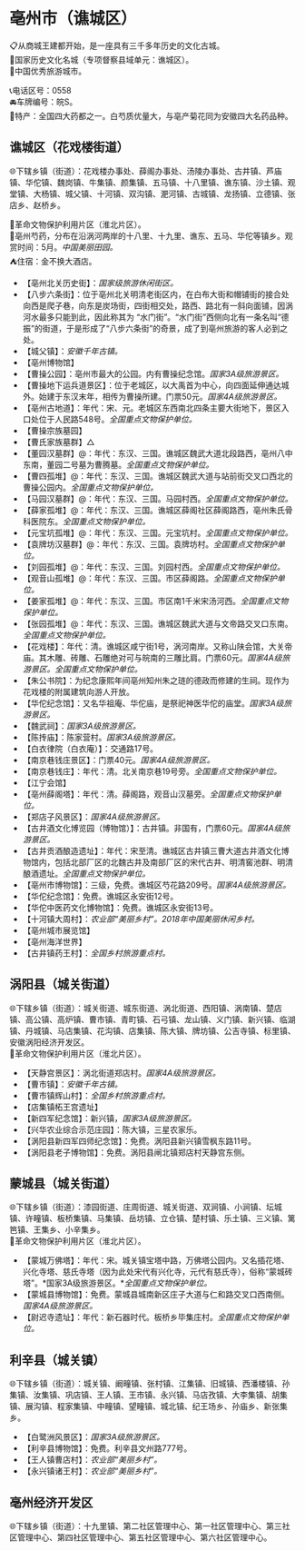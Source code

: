 # 亳州市（谯城区）  
📋从商城王建都开始，是一座具有三千多年历史的文化古城。   
🚩国家历史文化名城（专项督察县域单元：谯城区）。  
🏅中国优秀旅游城市。   
  
📞电话区号：0558  
🚘车牌编号：皖S。   
🧊特产：全国四大药都之一。白芍质优量大，与亳产菊花同为安徽四大名药品种。   

## 谯城区（花戏楼街道）  
🌐下辖乡镇（街道）：花戏楼办事处、薛阁办事处、汤陵办事处、古井镇、芦庙镇、华佗镇、魏岗镇、牛集镇、颜集镇、五马镇、十八里镇、谯东镇、沙土镇、观堂镇、大杨镇、城父镇、十河镇、双沟镇、淝河镇、古城镇、龙扬镇、立德镇、张店乡、赵桥乡。    
  
🚩革命文物保护利用片区（淮北片区）。   
🧊亳州芍药，分布在沿涡河两岸的十八里、十九里、谯东、五马、华佗等镇乡。观赏时间：5月。*中国美丽田园。*  
⛺住宿：金不换大酒店。   
  
* 【亳州北关历史街】：*国家级旅游休闲街区。*  
* 【八步六条街】：位于亳州北关明清老街区内，在白布大街和帽铺街的接合处向西是爬子巷，向东是炭场街，四街相交处，路西、路北有一斜向面铺，因涡河水最多只能到此，因此称其为 “水门街”。“水门街”西侧向北有一条名叫“德振”的街道，于是形成了“八步六条街”的奇景，成了到亳州旅游的客人必到之处。   
* 【城父镇】：*安徽千年古镇。*  
* 【亳州博物馆】  
* 【曹操公园】：亳州市最大的公园。内有曹操纪念馆。*国家3A级旅游景区。*  
* 【曹操地下运兵道景区】：位于老城区，以大禹首为中心，向四面延伸通达城外。始建于东汉末年，相传为曹操所建。门票50元。*国家4A级旅游景区。*  
* 【亳州古地道】：年代：宋、元。老城区东西南北四条主要大街地下，景区入口处位于人民路548号。*全国重点文物保护单位。*  
* 【曹操宗族墓园】
* 【曹氏家族墓群】△
* 【董园汉墓群】@：年代：东汉、三国。谯城区魏武大道北段路西，亳州八中东南，董园二号墓为曹腾墓。*全国重点文物保护单位。*  
* 【曹四孤堆】@：年代：东汉、三国。谯城区魏武大道与站前街交叉口西北的曹操公园内。*全国重点文物保护单位。*  
* 【马园汉墓群】@：年代：东汉、三国。马园村西。*全国重点文物保护单位。*  
* 【薛家孤堆】@：年代：东汉、三国。谯城区薛阁社区薛阁路西，亳州朱氏骨科医院东。*全国重点文物保护单位。*  
* 【元宝坑孤堆】@：年代：东汉、三国。元宝坑村。*全国重点文物保护单位。*  
* 【袁牌坊汉墓群】@：年代：东汉、三国。袁牌坊村。*全国重点文物保护单位。*  
* 【刘园孤堆】@：年代：东汉、三国。刘园村西。*全国重点文物保护单位。*  
* 【观音山孤堆】@：年代：东汉、三国。市区薛阁路。*全国重点文物保护单位。*  
* 【姜家孤堆】@：年代：东汉、三国。市区南1千米宋汤河西。*全国重点文物保护单位。*  
* 【张园孤堆】@：年代：东汉、三国。谯城区魏武大道与文帝路交叉口东南。*全国重点文物保护单位。*  
* 【花戏楼】：年代：清。谯城区咸宁街1号，涡河南岸。又称山陕会馆，大关帝庙。其木雕、砖雕、石雕绝对可与皖南的三雕比肩。门票60元。*国家4A级旅游景区。全国重点文物保护单位。*  
* 【朱公书院】：为纪念康熙年间亳州知州朱之琏的德政而修建的生祠。现作为花戏楼的附属建筑向游人开放。   
* 【华佗纪念馆】：又名华祖庵、华佗庙，是祭祀神医华佗的庙堂。*国家3A级旅游景区。*  
* 【魏武祠】：*国家3A级旅游景区。*  
* 【陈抟庙】：陈家营村。*国家3A级旅游景区。*  
* 【白衣律院（白衣庵）】：交通路17号。   
* 【南京巷钱庄景区】：门票40元。*国家4A级旅游景区。*  
* 【南京巷钱庄】：年代：清。北关南京巷19号旁。*全国重点文物保护单位。*  
* 【江宁会馆】  
* 【亳州薛阁塔】：年代：清。薛阁路，观音山汉墓旁。*全国重点文物保护单位。*  
* 【郑店子风景区】：*国家4A级旅游景区。*  
* 【古井酒文化博览园（博物馆）】：古井镇。非国有，门票60元。*国家4A级旅游景区。*  
* 【古井贡酒酿造遗址】：年代：宋至清。谯城区古井镇三曹大道古井酒文化博物馆内，包括北部厂区的北魏古井及南部厂区的宋代古井、明清窖池群、明清酿酒遗址。*全国重点文物保护单位。*  
* 【亳州市博物馆】：三级，免费。谯城区芍花路209号。*国家4A级旅游景区。*  
* 【华佗纪念馆】：免费。谯城区永安街12号。   
* 【华佗中医药文化博物馆】：免费。谯城区永安街13号。   
* 【十河镇大周村】：*农业部“美丽乡村”。2018年中国美丽休闲乡村。*  
* 【亳州城市展览馆】  
* 【亳州海洋世界】  
* 【古井镇药王村】：*全国乡村旅游重点村。*  

## 涡阳县（城关街道）  
🌐下辖乡镇（街道）：城关街道、城东街道、涡北街道、西阳镇、涡南镇、楚店镇、高公镇、高炉镇、曹市镇、青町镇、石弓镇、龙山镇、义门镇、新兴镇、临湖镇、丹城镇、马店集镇、花沟镇、店集镇、陈大镇、牌坊镇、公吉寺镇、标里镇、安徽涡阳经济开发区。    
🚩革命文物保护利用片区（淮北片区）。   
  
* 【天静宫景区】：涡北街道郑店村。*国家4A级旅游景区。*  
* 【曹市镇】：*安徽千年古镇。*  
* 【曹市镇辉山村】：*全国乡村旅游重点村。*  
* 【店集镇柘王宫遗址】  
* 【新四军纪念馆】：新兴镇，*国家3A级旅游景区。*  
* 【兴华农业综合示范庄园】：陈大镇，三星农家乐。   
* 【涡阳县新四军四师纪念馆】：免费。涡阳县新兴镇雪枫东路11号。   
* 【涡阳县老子博物馆】：免费。涡阳县闸北镇郑店村天静宫东侧。   

## 蒙城县（城关街道）  
🌐下辖乡镇（街道）：漆园街道、庄周街道、城关街道、双涧镇、小涧镇、坛城镇、许疃镇、板桥集镇、马集镇、岳坊镇、立仓镇、楚村镇、乐土镇、三义镇、篱笆镇、王集乡、小辛集乡。    
🚩革命文物保护利用片区（淮北片区）。   
  
* 【蒙城万佛塔】：年代：宋。城关镇宝塔中路，万佛塔公园内。又名插花塔、兴化寺塔、慈氏寺塔（因为此处宋代有兴化寺，元代有慈氏寺），俗称“蒙城砖塔”。*国家3A级旅游景区。**全国重点文物保护单位。*  
* 【蒙城县博物馆】：免费。蒙城县城南新区庄子大道与仁和路交叉口西南侧。*国家4A级旅游景区。*  
* 【尉迟寺遗址】：年代：新石器时代。板桥乡毕集庄村。*全国重点文物保护单位。*  

## 利辛县（城关镇）  
🌐下辖乡镇（街道）：城关镇、阚疃镇、张村镇、江集镇、旧城镇、西潘楼镇、孙集镇、汝集镇、巩店镇、王人镇、王市镇、永兴镇、马店孜镇、大李集镇、胡集镇、展沟镇、程家集镇、中疃镇、望疃镇、城北镇、纪王场乡、孙庙乡、新张集乡。    
  
* 【白鹭洲风景区】：*国家3A级旅游景区。*  
* 【利辛县博物馆】：免费。利辛县文州路777号。   
* 【王人镇曹店村】：*农业部“美丽乡村”。*  
* 【永兴镇诸王村】：*农业部“美丽乡村”。*  

## 亳州经济开发区  
🌐下辖乡镇（街道）：十九里镇、第二社区管理中心、第一社区管理中心、第三社区管理中心、第四社区管理中心、第五社区管理中心、第六社区管理中心。    
